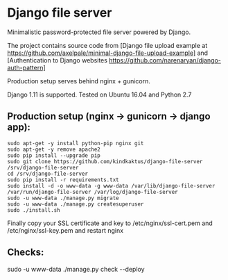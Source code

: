 Django  file server
==================================

Minimalistic password-protected file server powered by Django.

The project contains source code from [Django file upload example at https://github.com/axelpale/minimal-django-file-upload-example] and [Authentication to Django websites https://github.com/narenaryan/django-auth-pattern]

Production setup serves behind nginx + gunicorn.


Django 1.11 is supported. Tested on Ubuntu 16.04 and Python 2.7


Production setup (nginx -> gunicorn -> django app):
------------------
    sudo apt-get -y install python-pip nginx git
    sudo apt-get -y remove apache2
    sudo pip install --upgrade pip
    sudo git clone https://github.com/kindkaktus/django-file-server /srv/django-file-server
    cd /srv/django-file-server
    sudo pip install -r requirements.txt
    sudo install -d -o www-data -g www-data /var/lib/django-file-server /var/run/django-file-server /var/log/django-file-server
    sudo -u www-data ./manage.py migrate
    sudo -u www-data ./manage.py createsuperuser
    sudo ./install.sh

Finally copy your SSL certificate and key to /etc/nginx/ssl-cert.pem and /etc/nginx/ssl-key.pem and restart nginx

Checks:
------------------
   sudo -u www-data ./manage.py check --deploy

